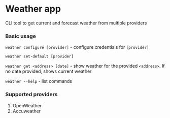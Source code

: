 # Weather app
CLI tool to get current and forecast weather from multiple providers

### Basic usage

`weather configure [provider]` - configure credentials for `[provider]`

`weather set-default [provider]`

`weather get <address> [date]` - show weather for the provided `<address>`. If no date provided, shows current weather

`weather --help` - list commands

### Supported providers
1. OpenWeather
2. Accuweather
